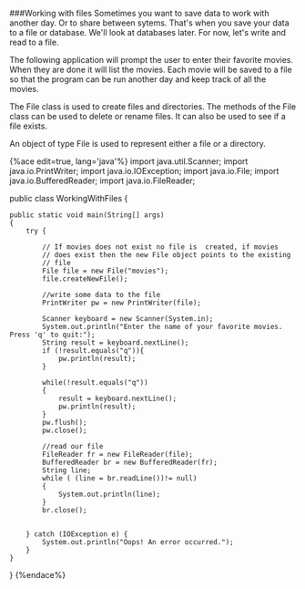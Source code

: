 ###Working with files
Sometimes you want to save data to work with another day. Or to share between sytems. That's when you save your data to a file or database. We'll look at databases later. For now, let's write and read to a file.

The following application will prompt the user to enter their favorite movies. When they are done it will list the movies. Each movie will be saved to a file so that the program can be run another day and keep track of all the movies.

The File class is used to create files and directories. The methods of the File class can be used to delete or rename files. It can also be used to see if a file exists.

An object of type File is used to represent either a file or a directory.

{%ace edit=true, lang='java'%}
import java.util.Scanner;
import java.io.PrintWriter;
import java.io.IOException;
import java.io.File;
import java.io.BufferedReader;
import java.io.FileReader;

public class WorkingWithFiles {

	public static void main(String[] args)
	{
		try {
			
			// If movies does not exist no file is  created, if movies
			// does exist then the new File object points to the existing
			// file
			File file = new File("movies");		
			file.createNewFile();
			
			//write some data to the file
			PrintWriter pw = new PrintWriter(file);
			
			Scanner keyboard = new Scanner(System.in);
			System.out.println("Enter the name of your favorite movies. Press 'q' to quit:");
			String result = keyboard.nextLine();
			if (!result.equals("q")){
				pw.println(result);
			}
			
			while(!result.equals("q"))
			{
				result = keyboard.nextLine();
				pw.println(result);
			}
			pw.flush();
			pw.close();
			
			//read our file
			FileReader fr = new FileReader(file);
			BufferedReader br = new BufferedReader(fr);
			String line;
			while ( (line = br.readLine())!= null)
			{
				System.out.println(line);
			}
			br.close();
			
			
		} catch (IOException e) {
			System.out.println("Oops! An error occurred.");
		}
	}
}
{%endace%}

